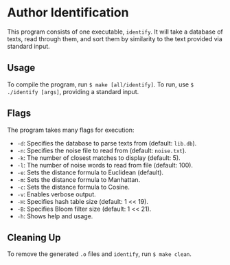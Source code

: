 # Author Identification

This program consists of one executable, `identify`. It will take a database of texts, read through them, and sort them by similarity to the text provided via standard input.

## Usage

To compile the program, run `$ make [all/identify]`. To run, use `$ ./identify [args]`, providing a standard input.

## Flags

The program takes many flags for execution:
* `-d`: Specifies the database to parse texts from (default: `lib.db`).
* `-n`: Specifies the noise file to read from (default: `noise.txt`).
* `-k`: The number of closest matches to display (default: 5).
* `-l`: The number of noise words to read from file (default: 100).
* `-e`: Sets the distance formula to Euclidean (default).
* `-m`: Sets the distance formula to Manhattan.
* `-c`: Sets the distance formula to Cosine.
* `-v`: Enables verbose output.
* `-H`: Specifies hash table size (default: 1 << 19).
* `-B`: Specifies Bloom filter size (default: 1 << 21).
* `-h`: Shows help and usage.

## Cleaning Up

To remove the generated `.o` files and `identify`, run `$ make clean`.
